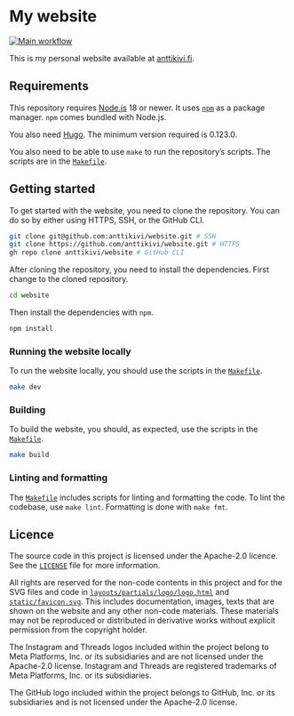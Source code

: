 # My website

[![Main workflow](https://github.com/anttikivi/website/actions/workflows/main.yml/badge.svg)](https://github.com/anttikivi/website/actions/workflows/main.yml)

This is my personal website available at
[anttikivi.fi](https://www.anttikivi.fi).

## Requirements

This repository requires [Node.js](https://nodejs.org) 18 or newer. It uses
[`npm`](https://www.npmjs.com) as a package manager. `npm` comes bundled with
Node.js.

You also need [Hugo](https://gohugo.io). The minimum version required is
0.123.0.

You also need to be able to use `make` to run the repository’s scripts. The
scripts are in the [`Makefile`](/Makefile).

## Getting started

To get started with the website, you need to clone the repository. You can do so
by either using HTTPS, SSH, or the GitHub CLI.

```sh
git clone git@github.com:anttikivi/website.git # SSH
git clone https://github.com/anttikivi/website.git # HTTPS
gh repo clone anttikivi/website # GitHub CLI
```

After cloning the repository, you need to install the dependencies. First change
to the cloned repository.

```sh
cd website
```

Then install the dependencies with `npm`.

```sh
npm install
```

### Running the website locally

To run the website locally, you should use the scripts in the
[`Makefile`](/Makefile).

```sh
make dev
```

### Building

To build the website, you should, as expected, use the scripts in the
[`Makefile`](/Makefile).

```sh
make build
```

### Linting and formatting

The [`Makefile`](/Makefile) includes scripts for linting and formatting the
code. To lint the codebase, use `make lint`. Formatting is done with `make fmt`.

## Licence

The source code in this project is licensed under the Apache-2.0 licence. See
the [`LICENSE`](LICENSE) file for more information.

All rights are reserved for the non-code contents in this project and for the
SVG files and code in
[`layouts/partials/logo/logo.html`](layouts/partials/logo/logo.html) and
[`static/favicon.svg`](static/favicon.svg). This includes documentation, images,
texts that are shown on the website and any other non-code materials. These
materials may not be reproduced or distributed in derivative works without
explicit permission from the copyright holder.

The Instagram and Threads logos included within the project belong to Meta
Platforms, Inc. or its subsidiaries and are not licensed under the Apache-2.0
license. Instagram and Threads are registered trademarks of Meta Platforms, Inc.
or its subsidiaries.

The GitHub logo included within the project belongs to GitHub, Inc. or its
subsidiaries and is not licensed under the Apache-2.0 license.
